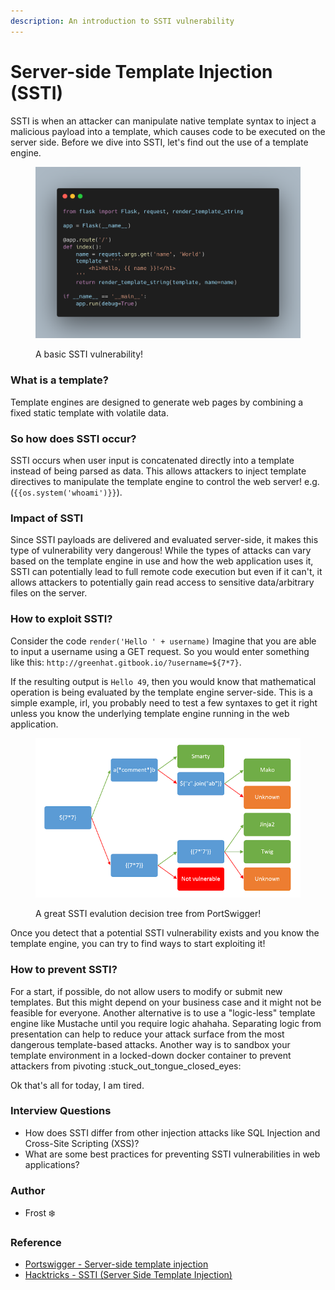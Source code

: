 ```yaml
---
description: An introduction to SSTI vulnerability
---
```


# Server-side Template Injection (SSTI)

SSTI is when an attacker can manipulate native template syntax to inject a malicious payload into a template, which causes code to be executed on the server side. Before we dive into SSTI, let's find out the use of a template engine.

<figure><img src="../.gitbook/assets/code (1).png" alt=""><figcaption><p>A basic SSTI vulnerability! </p></figcaption></figure>

### What is a template?

Template engines are designed to generate web pages by combining a fixed static template with volatile data.&#x20;

### So how does SSTI occur?

SSTI occurs when user input is concatenated directly into a template instead of being parsed as data. This allows attackers to inject template directives to manipulate the template engine to control the web server! e.g. (`{{os.system('whoami')}}`).

### Impact of SSTI

Since SSTI payloads are delivered and evaluated server-side, it makes this type of vulnerability very dangerous! While the types of attacks can vary based on the template engine in use and how the web application uses it, SSTI can potentially lead to full remote code execution but even if it can't, it allows attackers to potentially gain read access to sensitive data/arbitrary files on the server.

### How to exploit SSTI?

Consider the code `render('Hello ' + username)` Imagine that you are able to input a username using a GET request. So you would enter something like this: `http://greenhat.gitbook.io/?username=${7*7}`.

If the resulting output is `Hello 49`, then you would know that mathematical operation is being evaluated by the template engine server-side. This is a simple example, irl, you probably need to test a few syntaxes to get it right unless you know the underlying template engine running in the web application.

<figure><img src="../.gitbook/assets/image (30).png" alt=""><figcaption><p>A great SSTI evalution decision tree from PortSwigger!</p></figcaption></figure>

Once you detect that a potential SSTI vulnerability exists and you know the template engine, you can try to find ways to start exploiting it!

### How to prevent SSTI?

For a start, if possible, do not allow users to modify or submit new templates. But this might depend on your business case and it might not be feasible for everyone. Another alternative is to use a "logic-less" template engine like Mustache until you require logic ahahaha. Separating logic from presentation can help to reduce your attack surface from the most dangerous template-based attacks. Another way is to sandbox your template environment in a locked-down docker container to prevent attackers from pivoting :stuck\_out\_tongue\_closed\_eyes:

Ok that's all for today, I am tired.

### Interview Questions

* How does SSTI differ from other injection attacks like SQL Injection and Cross-Site Scripting (XSS)?
* What are some best practices for preventing SSTI vulnerabilities in web applications?

### Author

* Frost :snowflake:

### Reference

* [Portswigger - Server-side template injection](https://portswigger.net/web-security/server-side-template-injection)
* [Hacktricks - SSTI (Server Side Template Injection)](https://book.hacktricks.xyz/pentesting-web/ssti-server-side-template-injection)

